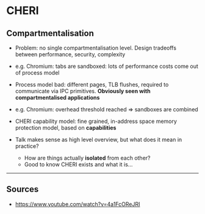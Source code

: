 # CHERI

## Compartmentalisation
- Problem: no single compartmentalisation level. Design tradeoffs between performance, security, complexity
- e.g. Chromium: tabs are sandboxed: lots of performance costs come out of process model
- Process model bad: different pages, TLB flushes, required to communicate via IPC primitives. **Obviously seen with compartmentalised applications**
- e.g. Chromium: overhead threshold reached => sandboxes are combined
- CHERI capability model: fine grained, in-address space memory protection model, based on **capabilities**

- Talk makes sense as high level overview, but what does it mean in practice?
	- How are things actually **isolated** from each other?
	- Good to know CHERI exists and what it is...

---
## Sources
- https://www.youtube.com/watch?v=4a1FcOReJRI

